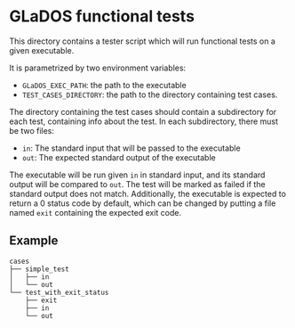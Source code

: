# GLaDOS functional tests

This directory contains a tester script which will run functional tests on a given executable.

It is parametrized by two environment variables:
- `GLaDOS_EXEC_PATH`: the path to the executable
- `TEST_CASES_DIRECTORY`: the path to the directory containing test cases.

The directory containing the test cases should contain a subdirectory for each test, containing info about the test. In each subdirectory, there must be two files:
- `in`: The standard input that will be passed to the executable
- `out`: The expected standard output of the executable

The executable will be run given `in` in standard input, and its standard output will be compared to `out`. The test will be marked as failed if the standard output does not match. Additionally, the executable is expected to return a 0 status code by default, which can be changed by putting a file named `exit` containing the expected exit code.

## Example

```
cases
├── simple_test
│   ├── in
│   └── out
└── test_with_exit_status
    ├── exit
    ├── in
    └── out
```

